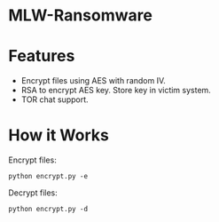 # MLW-Ransomware
# Features
- Encrypt files using AES with random IV.
- RSA to encrypt AES key. Store key in victim system. 
- TOR chat support.

# How it Works
Encrypt files:
```
python encrypt.py -e
```

Decrypt files:
```
python encrypt.py -d
```

